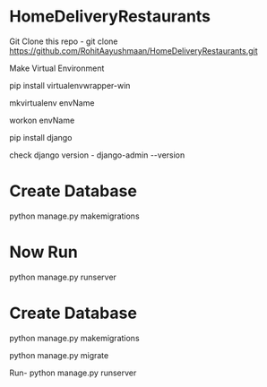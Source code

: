 # HomeDeliveryRestaurants

Git Clone this repo - git clone https://github.com/RohitAayushmaan/HomeDeliveryRestaurants.git

 
Make Virtual Environment  

pip install virtualenvwrapper-win 

mkvirtualenv envName

workon envName

pip install django

check django version - django-admin --version


# Create Database
python manage.py makemigrations



# Now Run 
python manage.py runserver



# Create Database
python manage.py makemigrations

python manage.py migrate

Run- python manage.py runserver


